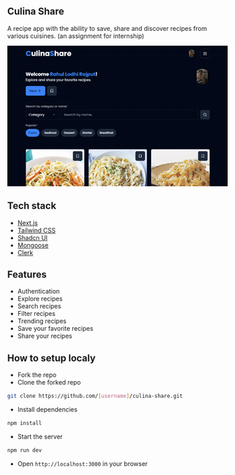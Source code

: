 ## Culina Share

A recipe app with the ability to save, share and discover recipes from various cuisines. (an assignment for internship)

![preview](/public/preview.png)

## Tech stack

- [Next.js](https://nextjs.org/)
- [Tailwind CSS](https://tailwindcss.com/)
- [Shadcn UI](https://ui.shadcn.com/)
- [Mongoose](https://mongoosejs.com/)
- [Clerk](https://clerk.com/)

## Features

- Authentication
- Explore recipes
- Search recipes
- Filter recipes
- Trending recipes
- Save your favorite recipes
- Share your recipes

## How to setup localy

- Fork the repo
- Clone the forked repo

```bash
git clone https://github.com/[username]/culina-share.git
```

- Install dependencies

```bash
npm install
```

- Start the server

```bash
npm run dev
```

- Open `http://localhost:3000` in your browser
